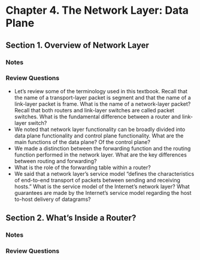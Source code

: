 # Chapter 4.  The Network Layer: Data Plane
## Section 1. Overview of Network Layer
### Notes
### Review Questions
- Let’s review some of the terminology used in this textbook. Recall that the name of a transport-layer packet is segment and that the name of a link-layer packet is frame. What is the name of a network-layer packet? Recall that both routers and link-layer switches are called packet switches. What is the fundamental difference between a router and link-layer switch?
- We noted that network layer functionality can be broadly divided into data plane functionality and control plane functionality. What are the main functions of the data plane? Of the control plane?
- We made a distinction between the forwarding function and the routing function performed in the network layer. What are the key differences between routing and forwarding?
- What is the role of the forwarding table within a router?
- We said that a network layer’s service model “defines the characteristics of end-to-end transport of packets between sending and receiving hosts.” What is the service model of the Internet’s network layer? What guarantees are made by the Internet’s service model regarding the host to-host delivery of datagrams?
## Section 2. What’s Inside a Router?
### Notes
### Review Questions
